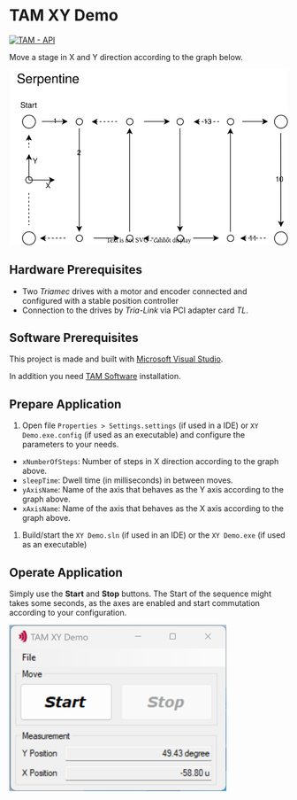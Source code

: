 # TAM XY Demo

[![TAM - API](https://img.shields.io/static/v1?label=TAM&message=API&color=b51839)](https://www.triamec.com/en/tam-api.html)

Move a stage in X and Y direction according to the graph below.

![TAM XY Demo](./doc/XY-Demo.drawio.txt.drawio.svg)

## Hardware Prerequisites

- Two *Triamec* drives with a motor and encoder connected and configured with a stable position controller
- Connection to the drives by *Tria-Link* via PCI adapter card *TL*.

## Software Prerequisites

This project is made and built with [Microsoft Visual Studio](https://visualstudio.microsoft.com/en/).

In addition you need [TAM Software](https://www.triamec.com/en/tam-software-support.html) installation.

## Prepare Application

1. Open file `Properties > Settings.settings` (if used in a IDE) or `XY Demo.exe.config` (if used as an executable) and configure the parameters to your needs.

- `xNumberOfSteps`: Number of steps in X direction according to the graph above.
- `sleepTime`: Dwell time (in milliseconds) in between moves.
- `yAxisName`: Name of the axis that behaves as the Y axis according to the graph above.
- `xAxisName`: Name of the axis that behaves as the X axis according to the graph above.

1. Build/start the `XY Demo.sln` (if used in an IDE) or the `XY Demo.exe` (if used as an executable)

## Operate Application

Simply use the **Start** and **Stop** buttons. The Start of the sequence might takes some seconds, as the axes are enabled and start commutation according to your configuration.

![TAM XY Demo](./doc/Screenshot.png)
